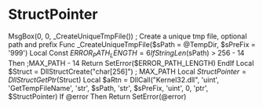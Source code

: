 # StructPointer
MsgBox(0, 0, _CreateUniqueTmpFile())  ; Create a unique tmp file, optional path and prefix Func _CreateUniqueTmpFile($sPath = @TempDir, $sPreFix = '999')     Local Const $ERROR_PATH_LENGTH = 6      If StringLen($sPath) > 256 - 14 Then ;MAX_PATH - 14         Return SetError($ERROR_PATH_LENGTH)     EndIf      Local $Struct = DllStructCreate("char[256]") ; MAX_PATH     Local $StructPointer = DllStructGetPtr($Struct)      Local $aRtn = DllCall("Kernel32.dll", 'uint', 'GetTempFileName', 'str', $sPath, 'str', $sPreFix, 'uint', 0, 'ptr', $StructPointer)     If @error Then         Return SetError(@error)
